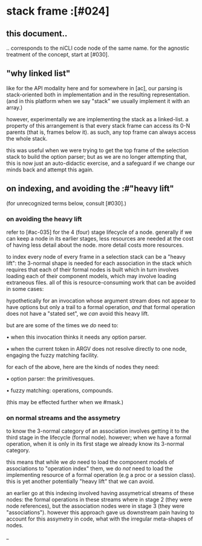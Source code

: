 # stack frame :[#024]

## this document..

.. corresponds to the niCLI code node of the same name. for the agnostic
treatment of the concept, start at [#030].





## "why linked list"

like for the API modality here and for somewhere in
[ac], our parsing is stack-oriented both in implementation and in the
resulting representation. (and in this platform when we say "stack"
we usually implement it with an array.)

however, experimentally we are implementing the stack as a linked-list.
a property of this arrangement is that every stack frame can access its
0-N parents (that is, frames below it). as such, any top frame can
always access the whole stack.

this was useful when we were trying to get the top frame of the
selection stack to build the option parser; but as we are no longer
attempting that, this is now just an auto-didactic exercise, and a
safeguard if we change our minds back and attempt this again.




## on indexing, and avoiding the :#"heavy lift"

(for unrecognized terms below, consult [#030].)


### on avoiding the heavy lift

refer to [#ac-035] for the 4 (four) stage lifecycle of a node.
generally if we can keep a node in its earlier stages, less
resources are needed at the cost of having less detail about
the node. more detail costs more resources.

to index every node of every frame in a selection stack can be
a "heavy lift": the 3-normal shape is needed for each association
in the stack which requires that each of their formal nodes is
built which in turn involves loading each of their component
models, which may involve loading extraneous files. all of this
is resource-consuming work that can be avoided in some cases:

hypothetically for an invocation whose argument stream does not
appear to have options but only a trail to a formal operation,
*and* that formal operation does not have a "stated set", we
*can* avoid this heavy lift.

but are are some of the times we *do* need to:

  • when this invocation thinks it needs any option parser.

  • when the current token in ARGV does not resolve directly to
    one node, engaging the fuzzy matching facility.

for each of the above, here are the kinds of nodes they need:

  • option parser: the primitivesques.

  • fuzzy matching: operations, compounds.

(this may be effected further when we #mask.)



### on normal streams and the assymetry

to know the 3-normal category of an association involves getting it
to the third stage in the lifecycle (formal node). however; when we
have a formal operation, when it is only in its first stage we already
know its 3-normal category.

this means that while we *do* need to load the component models of
associations to "operation index" them, we do *not* need to load the
implementing resource of a formal operation (e.g a proc or a session
class). this is yet another potentially "heavy lift" that we can avoid.

an earlier go at this indexing involved having assymetrical streams of
these nodes: the formal operations in these streams where in stage 2
(they were node references), but the association nodes were in stage 3
(they were "associations"). however this approach gave us downstream
pain having to account for this assymetry in code, what with the
irregular meta-shapes of nodes.

_
